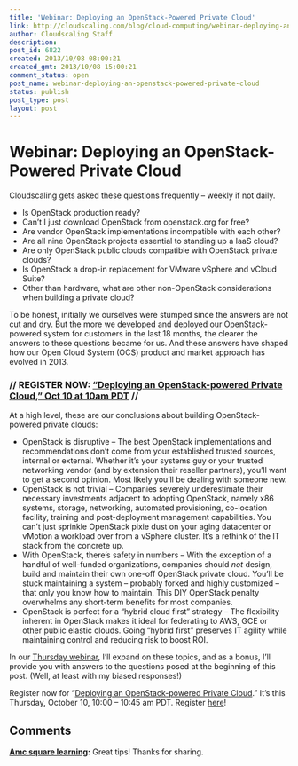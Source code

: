 ```yaml
---
title: 'Webinar: Deploying an OpenStack-Powered Private Cloud'
link: http://cloudscaling.com/blog/cloud-computing/webinar-deploying-an-openstack-powered-private-cloud/
author: Cloudscaling Staff
description: 
post_id: 6822
created: 2013/10/08 08:00:21
created_gmt: 2013/10/08 15:00:21
comment_status: open
post_name: webinar-deploying-an-openstack-powered-private-cloud
status: publish
post_type: post
layout: post
---
```


# Webinar: Deploying an OpenStack-Powered Private Cloud

Cloudscaling gets asked these questions frequently – weekly if not daily.

  * Is OpenStack production ready?
  * Can’t I just download OpenStack from openstack.org for free?
  * Are vendor OpenStack implementations incompatible with each other?
  * Are all nine OpenStack projects essential to standing up a IaaS cloud?
  * Are only OpenStack public clouds compatible with OpenStack private clouds?
  * Is OpenStack a drop-in replacement for VMware vSphere and vCloud Suite?
  * Other than hardware, what are other non-OpenStack considerations when building a private cloud?

To be honest, initially we ourselves were stumped since the answers are not cut and dry. But the more we developed and deployed our OpenStack-powered system for customers in the last 18 months, the clearer the answers to these questions became for us. And these answers have shaped how our Open Cloud System (OCS) product and market approach has evolved in 2013.  

### // REGISTER NOW: [“Deploying an OpenStack-powered Private Cloud,” Oct 10 at 10am PDT](http://go.cloudscaling.com/cloudscaling-fall-2013-webinar-series) //

At a high level, these are our conclusions about building OpenStack-powered private clouds:

  * OpenStack is disruptive – The best OpenStack implementations and recommendations don’t come from your established trusted sources, internal or external. Whether it’s your systems guy or your trusted networking vendor (and by extension their reseller partners), you’ll want to get a second opinion. Most likely you’ll be dealing with someone new.
  * OpenStack is not trivial – Companies severely underestimate their necessary investments adjacent to adopting OpenStack, namely x86 systems, storage, networking, automated provisioning, co-location facility, training and post-deployment management capabilities. You can’t just sprinkle OpenStack pixie dust on your aging datacenter or vMotion a workload over from a vSphere cluster. It’s a rethink of the IT stack from the concrete up.
  * With OpenStack, there’s safety in numbers – With the exception of a handful of well-funded organizations, companies should *not* design, build and maintain their own one-off OpenStack private cloud. You’ll be stuck maintaining a system – probably forked and highly customized – that only you know how to maintain. This DIY OpenStack penalty overwhelms any short-term benefits for most companies.
  * OpenStack is perfect for a “hybrid cloud first” strategy – The flexibility inherent in OpenStack makes it ideal for federating to AWS, GCE or other public elastic clouds. Going “hybrid first” preserves IT agility while maintaining control and reducing risk to boost ROI.

In our [Thursday webinar](http://go.cloudscaling.com/cloudscaling-fall-2013-webinar-series), I’ll expand on these topics, and as a bonus, I’ll provide you with answers to the questions posed at the beginning of this post. (Well, at least with my biased responses!)

Register now for “[Deploying an OpenStack-powered Private Cloud](http://go.cloudscaling.com/cloudscaling-fall-2013-webinar-series).” It’s this Thursday, October 10, 10:00 – 10:45 am PDT. Register [here](http://go.cloudscaling.com/cloudscaling-fall-2013-webinar-series)!

## Comments

**[Amc square learning](#6673 "2014-01-24 01:24:00"):** Great tips! Thanks for sharing.

